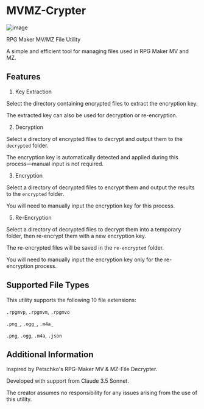 # MVMZ-Crypter

![image](https://github.com/user-attachments/assets/7c56ba5e-5cc9-42c5-9049-32763b6f2dde)


RPG Maker MV/MZ File Utility

A simple and efficient tool for managing files used in RPG Maker MV and MZ.

<h2>Features</h2>

1. Key Extraction

Select the directory containing encrypted files to extract the encryption key.

The extracted key can also be used for decryption or re-encryption.

2. Decryption

Select a directory of encrypted files to decrypt and output them to the ``decrypted`` folder.

The encryption key is automatically detected and applied during this process—manual input is not required.

3. Encryption

Select a directory of decrypted files to encrypt them and output the results to the ``encrypted`` folder.

You will need to manually input the encryption key for this process.

5. Re-Encryption

Select a directory of decrypted files to decrypt them into a temporary folder, then re-encrypt them with a new encryption key.

The re-encrypted files will be saved in the ``re-encrypted`` folder.

You will need to manually input the encryption key only for the re-encryption process.

<h2>Supported File Types</h2>

This utility supports the following 10 file extensions:

``.rpgmvp``, ``.rpgmvm``, ``.rpgmvo``

``.png_``, ``.ogg_``, ``.m4a_``

``.png``, ``.ogg``, ``.m4a``, ``.json``

<h2>Additional Information</h2>

Inspired by Petschko's RPG-Maker MV & MZ-File Decrypter.

Developed with support from Claude 3.5 Sonnet.

The creator assumes no responsibility for any issues arising from the use of this utility.
